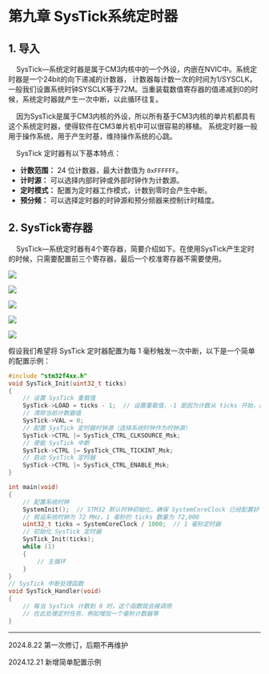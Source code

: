 # 第九章 SysTick系统定时器

## 1. 导入

    SysTick—系统定时器是属于CM3内核中的一个外设，内嵌在NVIC中。系统定时器是一个24bit的向下递减的计数器， 计数器每计数一次的时间为1/SYSCLK，一般我们设置系统时钟SYSCLK等于72M。当重装载数值寄存器的值递减到0的时候，系统定时器就产生一次中断，以此循环往复。

    因为SysTick是属于CM3内核的外设，所以所有基于CM3内核的单片机都具有这个系统定时器，使得软件在CM3单片机中可以很容易的移植。 系统定时器一般用于操作系统，用于产生时基，维持操作系统的心跳。

    SysTick 定时器有以下基本特点：

- **计数范围：** 24 位计数器，最大计数值为 `0xFFFFFF`。
- **计时源：** 可以选择内部时钟或外部时钟作为计数源。
- **定时模式：** 配置为定时器工作模式，计数到零时会产生中断。
- **预分频：** 可以选择定时器的时钟源和预分频器来控制计时精度。

## 2. SysTick寄存器

    SysTick—系统定时器有4个寄存器，简要介绍如下。在使用SysTick产生定时的时候，只需要配置前三个寄存器，最后一个校准寄存器不需要使用。

![](https://doc.embedfire.com/mcu/stm32/f103zhinanzhe/std/zh/latest/_images/SysTic01.png)

![](https://doc.embedfire.com/mcu/stm32/f103zhinanzhe/std/zh/latest/_images/SysTic02.png)

![](https://doc.embedfire.com/mcu/stm32/f103zhinanzhe/std/zh/latest/_images/SysTic03.png)

![](https://doc.embedfire.com/mcu/stm32/f103zhinanzhe/std/zh/latest/_images/SysTic04.png)

![](https://doc.embedfire.com/mcu/stm32/f103zhinanzhe/std/zh/latest/_images/SysTic05.png)

假设我们希望将 SysTick 定时器配置为每 1 毫秒触发一次中断，以下是一个简单的配置示例：

```c
#include "stm32f4xx.h"  
void SysTick_Init(uint32_t ticks)
{
    // 设置 SysTick 重载值
    SysTick->LOAD = ticks - 1;  // 设置重载值，-1 是因为计数从 ticks 开始，最后为 0
    // 清除当前计数器值
    SysTick->VAL = 0;
    // 配置 SysTick 定时器时钟源（选择系统时钟作为时钟源）
    SysTick->CTRL |= SysTick_CTRL_CLKSOURCE_Msk;
    // 使能 SysTick 中断
    SysTick->CTRL |= SysTick_CTRL_TICKINT_Msk;
    // 启动 SysTick 定时器
    SysTick->CTRL |= SysTick_CTRL_ENABLE_Msk;
}

int main(void)
{
    // 配置系统时钟
    SystemInit();  // STM32 默认时钟初始化，确保 SystemCoreClock 已经配置好
    // 假设系统时钟为 72 MHz，1 毫秒的 ticks 数量为 72,000
    uint32_t ticks = SystemCoreClock / 1000;  // 1 毫秒定时器
    // 初始化 SysTick 定时器
    SysTick_Init(ticks);
    while (1)
    {
        // 主循环
    }
}
// SysTick 中断处理函数
void SysTick_Handler(void)
{
    // 每当 SysTick 计数到 0 时，这个函数就会被调用
    // 在此处理定时任务，例如增加一个毫秒计数器等
}
```

---

2024.8.22 第一次修订，后期不再维护

2024.12.21 新增简单配置示例
